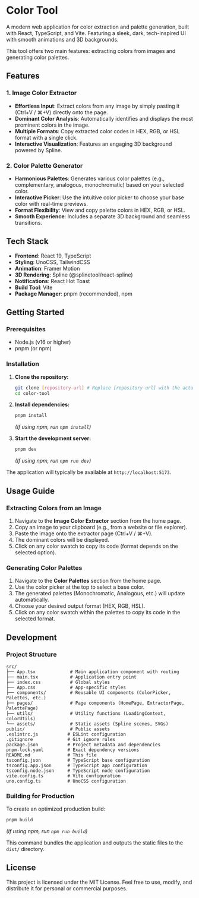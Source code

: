 # Color Tool

A modern web application for color extraction and palette generation, built with React, TypeScript, and Vite. Featuring a sleek, dark, tech-inspired UI with smooth animations and 3D backgrounds.

This tool offers two main features: extracting colors from images and generating color palettes.

## Features

### 1. Image Color Extractor
- **Effortless Input**: Extract colors from any image by simply pasting it (Ctrl+V / ⌘+V) directly onto the page.
- **Dominant Color Analysis**: Automatically identifies and displays the most prominent colors in the image.
- **Multiple Formats**: Copy extracted color codes in HEX, RGB, or HSL format with a single click.
- **Interactive Visualization**: Features an engaging 3D background powered by Spline.

### 2. Color Palette Generator
- **Harmonious Palettes**: Generates various color palettes (e.g., complementary, analogous, monochromatic) based on your selected color.
- **Interactive Picker**: Use the intuitive color picker to choose your base color with real-time previews.
- **Format Flexibility**: View and copy palette colors in HEX, RGB, or HSL.
- **Smooth Experience**: Includes a separate 3D background and seamless transitions.

## Tech Stack

- **Frontend**: React 19, TypeScript
- **Styling**: UnoCSS, TailwindCSS
- **Animation**: Framer Motion
- **3D Rendering**: Spline (@splinetool/react-spline)
- **Notifications**: React Hot Toast
- **Build Tool**: Vite
- **Package Manager**: pnpm (recommended), npm

## Getting Started

### Prerequisites

- Node.js (v16 or higher)
- pnpm (or npm)

### Installation

1.  **Clone the repository:**
    ```bash
    git clone [repository-url] # Replace [repository-url] with the actual URL
    cd color-tool
    ```

2.  **Install dependencies:**
    ```bash
    pnpm install
    ```
    *(If using npm, run `npm install`)*

3.  **Start the development server:**
    ```bash
    pnpm dev
    ```
    *(If using npm, run `npm run dev`)*

The application will typically be available at `http://localhost:5173`.

## Usage Guide

### Extracting Colors from an Image
1.  Navigate to the **Image Color Extractor** section from the home page.
2.  Copy an image to your clipboard (e.g., from a website or file explorer).
3.  Paste the image onto the extractor page (Ctrl+V / ⌘+V).
4.  The dominant colors will be displayed.
5.  Click on any color swatch to copy its code (format depends on the selected option).

### Generating Color Palettes
1.  Navigate to the **Color Palettes** section from the home page.
2.  Use the color picker at the top to select a base color.
3.  The generated palettes (Monochromatic, Analogous, etc.) will update automatically.
4.  Choose your desired output format (HEX, RGB, HSL).
5.  Click on any color swatch within the palettes to copy its code in the selected format.

## Development

### Project Structure
```plaintext
src/
├── App.tsx             # Main application component with routing
├── main.tsx            # Application entry point
├── index.css           # Global styles
├── App.css             # App-specific styles
├── components/         # Reusable UI components (ColorPicker, Palettes, etc.)
├── pages/              # Page components (HomePage, ExtractorPage, PalettePage)
├── utils/              # Utility functions (LoadingContext, colorUtils)
└── assets/             # Static assets (Spline scenes, SVGs)
public/                 # Public assets
.eslintrc.js           # ESLint configuration
.gitignore             # Git ignore rules
package.json           # Project metadata and dependencies
pnpm-lock.yaml         # Exact dependency versions
README.md              # This file
tsconfig.json          # TypeScript base configuration
tsconfig.app.json      # TypeScript app configuration
tsconfig.node.json     # TypeScript node configuration
vite.config.ts         # Vite configuration
uno.config.ts          # UnoCSS configuration
```

### Building for Production

To create an optimized production build:
```bash
pnpm build
```
*(If using npm, run `npm run build`)*

This command bundles the application and outputs the static files to the `dist/` directory.

## License

This project is licensed under the MIT License. Feel free to use, modify, and distribute it for personal or commercial purposes.
